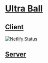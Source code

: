 # [Ultra Ball](https://ultra.shahprasham.com)

## [Client](/client-ultraball/README.md)

[![Netlify Status](https://api.netlify.com/api/v1/badges/c1c12a02-284c-4b7d-bcb4-c173d09ae6e7/deploy-status)](https://app.netlify.com/sites/ultraball/deploys)

## [Server](/server-ultraball/README.md)
